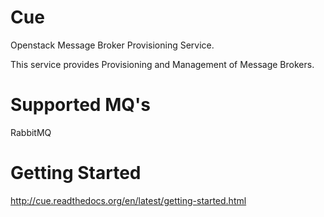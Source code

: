 Cue
===

Openstack Message Broker Provisioning Service. 

This service provides Provisioning and Management of Message Brokers.

Supported MQ's
==============

RabbitMQ


Getting Started
===============

http://cue.readthedocs.org/en/latest/getting-started.html